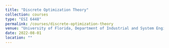 ```yaml
---
title: "Discrete Optimization Theory"
collection: courses
type: "ESI 6448"
permalink: /courses/discrete-optimization-theory
venue: "University of Florida, Department of Industrial and System Engineering"
date: 2022-08-01
location: ""
---
```


